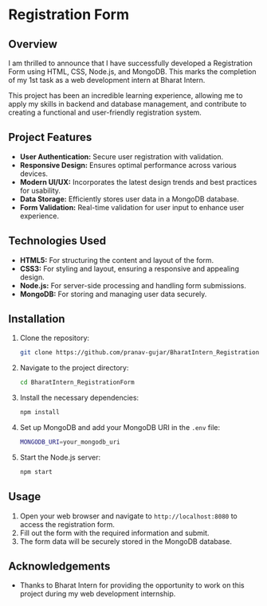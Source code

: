 # Registration Form

## Overview

I am thrilled to announce that I have successfully developed a Registration Form using HTML, CSS, Node.js, and MongoDB. This marks the completion of my 1st task as a web development intern at Bharat Intern.

This project has been an incredible learning experience, allowing me to apply my skills in backend and database management, and contribute to creating a functional and user-friendly registration system.

## Project Features

- **User Authentication:** Secure user registration with validation.
- **Responsive Design:** Ensures optimal performance across various devices.
- **Modern UI/UX:** Incorporates the latest design trends and best practices for usability.
- **Data Storage:** Efficiently stores user data in a MongoDB database.
- **Form Validation:** Real-time validation for user input to enhance user experience.

## Technologies Used

- **HTML5:** For structuring the content and layout of the form.
- **CSS3:** For styling and layout, ensuring a responsive and appealing design.
- **Node.js:** For server-side processing and handling form submissions.
- **MongoDB:** For storing and managing user data securely.

## Installation

1. Clone the repository:
    ```bash
    git clone https://github.com/pranav-gujar/BharatIntern_RegistrationForm.git
    ```
2. Navigate to the project directory:
    ```bash
    cd BharatIntern_RegistrationForm
    ```
3. Install the necessary dependencies:
    ```bash
    npm install
    ```
4. Set up MongoDB and add your MongoDB URI in the `.env` file:
    ```bash
    MONGODB_URI=your_mongodb_uri
    ```
5. Start the Node.js server:
    ```bash
    npm start
    ```

## Usage

1. Open your web browser and navigate to `http://localhost:8080` to access the registration form.
2. Fill out the form with the required information and submit.
3. The form data will be securely stored in the MongoDB database.

## Acknowledgements

- Thanks to Bharat Intern for providing the opportunity to work on this project during my web development internship.
